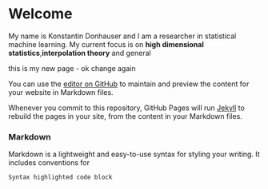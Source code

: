 # Welcome
My name is Konstantin Donhauser and I am a researcher in statistical machine learning. My current focus is on **high dimensional statistics**,**interpolation theory** and general 


this is my new page - ok change again

You can use the [editor on GitHub](https://github.com/DonhauserK/DonhauserK.github.io/edit/main/README.md) to maintain and preview the content for your website in Markdown files.

Whenever you commit to this repository, GitHub Pages will run [Jekyll](https://jekyllrb.com/) to rebuild the pages in your site, from the content in your Markdown files.

### Markdown

Markdown is a lightweight and easy-to-use syntax for styling your writing. It includes conventions for

```markdown
Syntax highlighted code block


